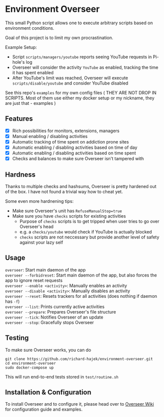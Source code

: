 # Environment Overseer

This small Python script allows one to execute arbitrary scripts based on environment conditions.

Goal of this project is to limit my own procrastination.

Example Setup:
 - Script `scripts/managers/youtube` reports seeing YouTube requests in Pi-hole's log
 - Overseer will consider the activity `YouTube` as enabled, tracking the time it has spent enabled
 - After YouTube's limit was reached, Overseer will execute `scripts/disable/youtube`
 and consider YouTube disabled

See this repo's `examples` for my own config files ( THEY ARE NOT DROP IN SCRIPTS. Most of them use either my docker setup or my nickname, they are just that - examples )

## Features

* [X] Rich possibilities for monitors, extensions, managers
* [X] Manual enabling / disabling activities
* [X] Automatic tracking of time spent on addiction prone sites
* [X] Automatic enabling / disabling activities based on time of day
* [X] Automatic enabling / disabling activities based on time spent
* [X] Checks and balances to make sure Overseer isn't tampered with

## Hardness

Thanks to multiple checks and hashsums, Overseer is pretty hardened out of the box. I have not found a trivial way how to cheat yet.

Some even more hardnening tips:
 - Make sure Overseer's unit has `RefuseManualStop=true`
 - Make sure you have `checks` scripts for existing activities
 	- Purpose of `checks` scripts is to get tripped when user tries to go over Overseer's head
	- e.g. a `checks/youtube` would check if YouTube is actually blocked
	- `checks` scripts are not neccessary but provide another level of safety against your lazy self

## Usage

`overseer`: Start main daemon of the app   
`overseer --forbidreset`: Start main daemon of the app, but also forces the app to ignore reset requests  
`overseer --enable <activity>`: Manually enables an activity  
`overseer --disable <activity>`: Manually disables an activity  
`overseer --reset`: Resets trackers for all activities (does nothing if daemon has `-f`)  
`overseer --list`: Prints currently active activities  
`overseer --prepare`: Prepares Overseer's file structure  
`overseer --tick`: Notifies Overseer of an update  
`overseer --stop`: Gracefully stops Overseer 

## Testing

To make sure Overseer works, you can do
```
git clone https://github.com/richard-hajek/environment-overseer.git
cd environment-overseer
sudo docker-compose up
```

This will run end-to-end tests stored in `test/routine.sh`

## Installation & Configuration

To install Overseer and to configure it, please head over to 
[Overseer Wiki](https://github.com/meowxiik/environment-overseer/wiki) for configuration guide and examples.
